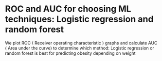 # ROC and AUC for choosing ML techniques: Logistic regression and random forest


We plot ROC ( Receiver operating characteristic )  graphs and calculate AUC ( Area under the curve) to determine which method: Logistic regression or random forest is best for predicting obesity depending on weight
